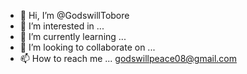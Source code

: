 - 👋 Hi, I’m @GodswillTobore
- 👀 I’m interested in ...
- 🌱 I’m currently learning ...
- 💞️ I’m looking to collaborate on ...
- 📫 How to reach me ...
godswillpeace08@gmail.com
<!---
GodswillTobore/GodswillTobore is a ✨ special ✨ repository because its `README.md` (this file) appears on your GitHub profile.
You can click the Preview link to take a look at your changes.
--->
